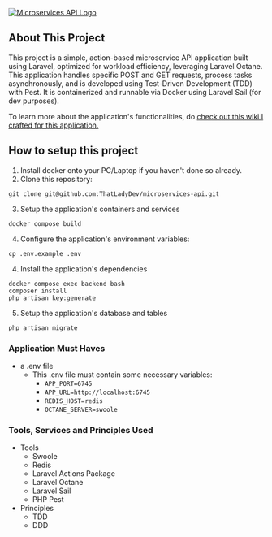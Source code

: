 <p>
    <a href="https://github.com/ThatLadyDev/microservices-api" target="_blank">
        <img src="https://kinsta.com/wp-content/uploads/2022/04/microservices-vs-api.jpg" alt="Microservices API Logo"/>
    </a>
</p>

## About This Project

This project is a simple, action-based microservice API application built using Laravel, optimized for
workload efficiency, leveraging Laravel Octane. This application handles specific POST
and GET requests, process tasks asynchronously, and is developed using Test-Driven
Development (TDD) with Pest. It is containerized and runnable via Docker using Laravel
Sail (for dev purposes).

To learn more about the application's functionalities, do [check out this wiki I crafted 
for this application.](https://github.com/ThatLadyDev/microservices-api/wiki/About-This-Application)

## How to setup this project
1. Install docker onto your PC/Laptop if you haven't done so already.
2. Clone this repository:
```shell
git clone git@github.com:ThatLadyDev/microservices-api.git
```
3. Setup the application's containers and services
```shell
docker compose build
```
4. Configure the application's environment variables:
```shell
cp .env.example .env
```
4. Install the application's dependencies
```shell
docker compose exec backend bash
composer install
php artisan key:generate
```
5. Setup the application's database and tables
```shell
php artisan migrate
```

### Application Must Haves
- a .env file
  - This .env file must contain some necessary variables:
    - `APP_PORT=6745`
    - `APP_URL=http://localhost:6745`
    - `REDIS_HOST=redis`
    - `OCTANE_SERVER=swoole`


### Tools, Services and Principles Used
- Tools
  - Swoole
  - Redis
  - Laravel Actions Package
  - Laravel Octane
  - Laravel Sail
  - PHP Pest
- Principles
  - TDD
  - DDD


